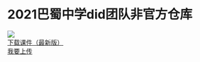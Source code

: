 # 2021巴蜀中学did团队非官方仓库
![](https://img.shields.io/github/contributors/BashuMiddleSchool/2021Did?color=pink&label=%E4%B8%8A%E4%BC%A0%E8%80%85)   
[下载课件（最新版）]()    
[我要上传]()
